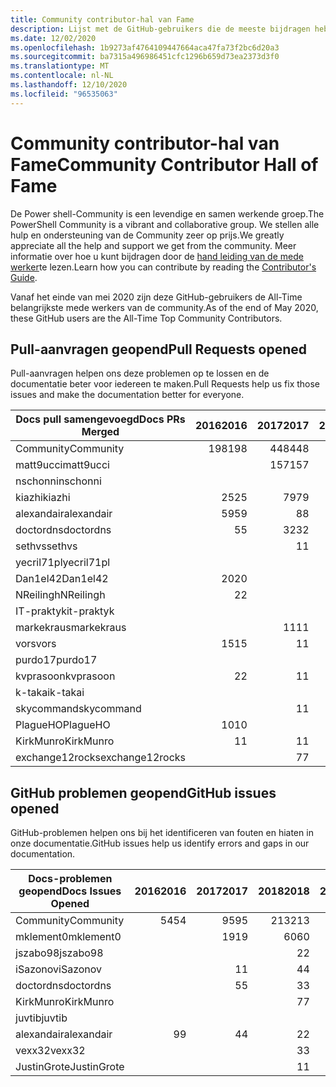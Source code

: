 ```yaml
---
title: Community contributor-hal van Fame
description: Lijst met de GitHub-gebruikers die de meeste bijdragen hebben over het PowerShell-Doc-project.
ms.date: 12/02/2020
ms.openlocfilehash: 1b9273af4764109447664aca47fa73f2bc6d20a3
ms.sourcegitcommit: ba7315a496986451cfc1296b659d73ea2373d3f0
ms.translationtype: MT
ms.contentlocale: nl-NL
ms.lasthandoff: 12/10/2020
ms.locfileid: "96535063"
---
```

# <a name="community-contributor-hall-of-fame"></a><span data-ttu-id="3db61-103">Community contributor-hal van Fame</span><span class="sxs-lookup"><span data-stu-id="3db61-103">Community Contributor Hall of Fame</span></span>

<span data-ttu-id="3db61-104">De Power shell-Community is een levendige en samen werkende groep.</span><span class="sxs-lookup"><span data-stu-id="3db61-104">The PowerShell Community is a vibrant and collaborative group.</span></span> <span data-ttu-id="3db61-105">We stellen alle hulp en ondersteuning van de Community zeer op prijs.</span><span class="sxs-lookup"><span data-stu-id="3db61-105">We greatly appreciate all the help and support we get from the community.</span></span> <span data-ttu-id="3db61-106">Meer informatie over hoe u kunt bijdragen door de [hand leiding van de mede werker][contrib]te lezen.</span><span class="sxs-lookup"><span data-stu-id="3db61-106">Learn how you can contribute by reading the [Contributor's Guide][contrib].</span></span>

<span data-ttu-id="3db61-107">Vanaf het einde van mei 2020 zijn deze GitHub-gebruikers de All-Time belangrijkste mede werkers van de community.</span><span class="sxs-lookup"><span data-stu-id="3db61-107">As of the end of May 2020, these GitHub users are the All-Time Top Community Contributors.</span></span>

## <a name="pull-requests-opened"></a><span data-ttu-id="3db61-108">Pull-aanvragen geopend</span><span class="sxs-lookup"><span data-stu-id="3db61-108">Pull Requests opened</span></span>

<span data-ttu-id="3db61-109">Pull-aanvragen helpen ons deze problemen op te lossen en de documentatie beter voor iedereen te maken.</span><span class="sxs-lookup"><span data-stu-id="3db61-109">Pull Requests help us fix those issues and make the documentation better for everyone.</span></span>

| <span data-ttu-id="3db61-110">Docs pull samengevoegd</span><span class="sxs-lookup"><span data-stu-id="3db61-110">Docs PRs Merged</span></span> | <span data-ttu-id="3db61-111">2016</span><span class="sxs-lookup"><span data-stu-id="3db61-111">2016</span></span> | <span data-ttu-id="3db61-112">2017</span><span class="sxs-lookup"><span data-stu-id="3db61-112">2017</span></span> | <span data-ttu-id="3db61-113">2018</span><span class="sxs-lookup"><span data-stu-id="3db61-113">2018</span></span> | <span data-ttu-id="3db61-114">2019</span><span class="sxs-lookup"><span data-stu-id="3db61-114">2019</span></span> | <span data-ttu-id="3db61-115">2020</span><span class="sxs-lookup"><span data-stu-id="3db61-115">2020</span></span> | <span data-ttu-id="3db61-116">Eindtotaal</span><span class="sxs-lookup"><span data-stu-id="3db61-116">Grand Total</span></span> |
| --------------- | ---: | ---: | ---: | ---: | ---: | ----------: |
| <span data-ttu-id="3db61-117">Community</span><span class="sxs-lookup"><span data-stu-id="3db61-117">Community</span></span>       |  <span data-ttu-id="3db61-118">198</span><span class="sxs-lookup"><span data-stu-id="3db61-118">198</span></span> |  <span data-ttu-id="3db61-119">448</span><span class="sxs-lookup"><span data-stu-id="3db61-119">448</span></span> |  <span data-ttu-id="3db61-120">468</span><span class="sxs-lookup"><span data-stu-id="3db61-120">468</span></span> |  <span data-ttu-id="3db61-121">322</span><span class="sxs-lookup"><span data-stu-id="3db61-121">322</span></span> |  <span data-ttu-id="3db61-122">151</span><span class="sxs-lookup"><span data-stu-id="3db61-122">151</span></span> |        <span data-ttu-id="3db61-123">1587</span><span class="sxs-lookup"><span data-stu-id="3db61-123">1587</span></span> |
| <span data-ttu-id="3db61-124">matt9ucci</span><span class="sxs-lookup"><span data-stu-id="3db61-124">matt9ucci</span></span>       |      |  <span data-ttu-id="3db61-125">157</span><span class="sxs-lookup"><span data-stu-id="3db61-125">157</span></span> |   <span data-ttu-id="3db61-126">80</span><span class="sxs-lookup"><span data-stu-id="3db61-126">80</span></span> |   <span data-ttu-id="3db61-127">30</span><span class="sxs-lookup"><span data-stu-id="3db61-127">30</span></span> |    <span data-ttu-id="3db61-128">1</span><span class="sxs-lookup"><span data-stu-id="3db61-128">1</span></span> |         <span data-ttu-id="3db61-129">268</span><span class="sxs-lookup"><span data-stu-id="3db61-129">268</span></span> |
| <span data-ttu-id="3db61-130">nschonni</span><span class="sxs-lookup"><span data-stu-id="3db61-130">nschonni</span></span>        |      |      |   <span data-ttu-id="3db61-131">14</span><span class="sxs-lookup"><span data-stu-id="3db61-131">14</span></span> |  <span data-ttu-id="3db61-132">138</span><span class="sxs-lookup"><span data-stu-id="3db61-132">138</span></span> |   <span data-ttu-id="3db61-133">10</span><span class="sxs-lookup"><span data-stu-id="3db61-133">10</span></span> |         <span data-ttu-id="3db61-134">162</span><span class="sxs-lookup"><span data-stu-id="3db61-134">162</span></span> |
| <span data-ttu-id="3db61-135">kiazhi</span><span class="sxs-lookup"><span data-stu-id="3db61-135">kiazhi</span></span>          |   <span data-ttu-id="3db61-136">25</span><span class="sxs-lookup"><span data-stu-id="3db61-136">25</span></span> |   <span data-ttu-id="3db61-137">79</span><span class="sxs-lookup"><span data-stu-id="3db61-137">79</span></span> |   <span data-ttu-id="3db61-138">12</span><span class="sxs-lookup"><span data-stu-id="3db61-138">12</span></span> |      |      |         <span data-ttu-id="3db61-139">116</span><span class="sxs-lookup"><span data-stu-id="3db61-139">116</span></span> |
| <span data-ttu-id="3db61-140">alexandair</span><span class="sxs-lookup"><span data-stu-id="3db61-140">alexandair</span></span>      |   <span data-ttu-id="3db61-141">59</span><span class="sxs-lookup"><span data-stu-id="3db61-141">59</span></span> |    <span data-ttu-id="3db61-142">8</span><span class="sxs-lookup"><span data-stu-id="3db61-142">8</span></span> |   <span data-ttu-id="3db61-143">26</span><span class="sxs-lookup"><span data-stu-id="3db61-143">26</span></span> |    <span data-ttu-id="3db61-144">2</span><span class="sxs-lookup"><span data-stu-id="3db61-144">2</span></span> |    <span data-ttu-id="3db61-145">1</span><span class="sxs-lookup"><span data-stu-id="3db61-145">1</span></span> |          <span data-ttu-id="3db61-146">96</span><span class="sxs-lookup"><span data-stu-id="3db61-146">96</span></span> |
| <span data-ttu-id="3db61-147">doctordns</span><span class="sxs-lookup"><span data-stu-id="3db61-147">doctordns</span></span>       |    <span data-ttu-id="3db61-148">5</span><span class="sxs-lookup"><span data-stu-id="3db61-148">5</span></span> |   <span data-ttu-id="3db61-149">32</span><span class="sxs-lookup"><span data-stu-id="3db61-149">32</span></span> |   <span data-ttu-id="3db61-150">20</span><span class="sxs-lookup"><span data-stu-id="3db61-150">20</span></span> |    <span data-ttu-id="3db61-151">7</span><span class="sxs-lookup"><span data-stu-id="3db61-151">7</span></span> |    <span data-ttu-id="3db61-152">6</span><span class="sxs-lookup"><span data-stu-id="3db61-152">6</span></span> |          <span data-ttu-id="3db61-153">70</span><span class="sxs-lookup"><span data-stu-id="3db61-153">70</span></span> |
| <span data-ttu-id="3db61-154">sethvs</span><span class="sxs-lookup"><span data-stu-id="3db61-154">sethvs</span></span>          |      |    <span data-ttu-id="3db61-155">1</span><span class="sxs-lookup"><span data-stu-id="3db61-155">1</span></span> |   <span data-ttu-id="3db61-156">44</span><span class="sxs-lookup"><span data-stu-id="3db61-156">44</span></span> |      |   <span data-ttu-id="3db61-157">20</span><span class="sxs-lookup"><span data-stu-id="3db61-157">20</span></span> |          <span data-ttu-id="3db61-158">65</span><span class="sxs-lookup"><span data-stu-id="3db61-158">65</span></span> |
| <span data-ttu-id="3db61-159">yecril71pl</span><span class="sxs-lookup"><span data-stu-id="3db61-159">yecril71pl</span></span>      |      |      |      |      |   <span data-ttu-id="3db61-160">21</span><span class="sxs-lookup"><span data-stu-id="3db61-160">21</span></span> |          <span data-ttu-id="3db61-161">21</span><span class="sxs-lookup"><span data-stu-id="3db61-161">21</span></span> |
| <span data-ttu-id="3db61-162">Dan1el42</span><span class="sxs-lookup"><span data-stu-id="3db61-162">Dan1el42</span></span>        |   <span data-ttu-id="3db61-163">20</span><span class="sxs-lookup"><span data-stu-id="3db61-163">20</span></span> |      |      |      |      |          <span data-ttu-id="3db61-164">20</span><span class="sxs-lookup"><span data-stu-id="3db61-164">20</span></span> |
| <span data-ttu-id="3db61-165">NReilingh</span><span class="sxs-lookup"><span data-stu-id="3db61-165">NReilingh</span></span>       |    <span data-ttu-id="3db61-166">2</span><span class="sxs-lookup"><span data-stu-id="3db61-166">2</span></span> |      |   <span data-ttu-id="3db61-167">13</span><span class="sxs-lookup"><span data-stu-id="3db61-167">13</span></span> |    <span data-ttu-id="3db61-168">3</span><span class="sxs-lookup"><span data-stu-id="3db61-168">3</span></span> |      |          <span data-ttu-id="3db61-169">18</span><span class="sxs-lookup"><span data-stu-id="3db61-169">18</span></span> |
| <span data-ttu-id="3db61-170">IT-praktyk</span><span class="sxs-lookup"><span data-stu-id="3db61-170">it-praktyk</span></span>      |      |      |   <span data-ttu-id="3db61-171">16</span><span class="sxs-lookup"><span data-stu-id="3db61-171">16</span></span> |    <span data-ttu-id="3db61-172">1</span><span class="sxs-lookup"><span data-stu-id="3db61-172">1</span></span> |      |          <span data-ttu-id="3db61-173">17</span><span class="sxs-lookup"><span data-stu-id="3db61-173">17</span></span> |
| <span data-ttu-id="3db61-174">markekraus</span><span class="sxs-lookup"><span data-stu-id="3db61-174">markekraus</span></span>      |      |   <span data-ttu-id="3db61-175">11</span><span class="sxs-lookup"><span data-stu-id="3db61-175">11</span></span> |    <span data-ttu-id="3db61-176">5</span><span class="sxs-lookup"><span data-stu-id="3db61-176">5</span></span> |      |      |          <span data-ttu-id="3db61-177">16</span><span class="sxs-lookup"><span data-stu-id="3db61-177">16</span></span> |
| <span data-ttu-id="3db61-178">vors</span><span class="sxs-lookup"><span data-stu-id="3db61-178">vors</span></span>            |   <span data-ttu-id="3db61-179">15</span><span class="sxs-lookup"><span data-stu-id="3db61-179">15</span></span> |    <span data-ttu-id="3db61-180">1</span><span class="sxs-lookup"><span data-stu-id="3db61-180">1</span></span> |      |      |      |          <span data-ttu-id="3db61-181">16</span><span class="sxs-lookup"><span data-stu-id="3db61-181">16</span></span> |
| <span data-ttu-id="3db61-182">purdo17</span><span class="sxs-lookup"><span data-stu-id="3db61-182">purdo17</span></span>         |      |      |   <span data-ttu-id="3db61-183">13</span><span class="sxs-lookup"><span data-stu-id="3db61-183">13</span></span> |      |      |          <span data-ttu-id="3db61-184">13</span><span class="sxs-lookup"><span data-stu-id="3db61-184">13</span></span> |
| <span data-ttu-id="3db61-185">kvprasoon</span><span class="sxs-lookup"><span data-stu-id="3db61-185">kvprasoon</span></span>       |    <span data-ttu-id="3db61-186">2</span><span class="sxs-lookup"><span data-stu-id="3db61-186">2</span></span> |    <span data-ttu-id="3db61-187">1</span><span class="sxs-lookup"><span data-stu-id="3db61-187">1</span></span> |    <span data-ttu-id="3db61-188">7</span><span class="sxs-lookup"><span data-stu-id="3db61-188">7</span></span> |    <span data-ttu-id="3db61-189">2</span><span class="sxs-lookup"><span data-stu-id="3db61-189">2</span></span> |    <span data-ttu-id="3db61-190">1</span><span class="sxs-lookup"><span data-stu-id="3db61-190">1</span></span> |          <span data-ttu-id="3db61-191">13</span><span class="sxs-lookup"><span data-stu-id="3db61-191">13</span></span> |
| <span data-ttu-id="3db61-192">k-takai</span><span class="sxs-lookup"><span data-stu-id="3db61-192">k-takai</span></span>         |      |      |    <span data-ttu-id="3db61-193">5</span><span class="sxs-lookup"><span data-stu-id="3db61-193">5</span></span> |    <span data-ttu-id="3db61-194">1</span><span class="sxs-lookup"><span data-stu-id="3db61-194">1</span></span> |    <span data-ttu-id="3db61-195">7</span><span class="sxs-lookup"><span data-stu-id="3db61-195">7</span></span> |          <span data-ttu-id="3db61-196">13</span><span class="sxs-lookup"><span data-stu-id="3db61-196">13</span></span> |
| <span data-ttu-id="3db61-197">skycommand</span><span class="sxs-lookup"><span data-stu-id="3db61-197">skycommand</span></span>      |      |    <span data-ttu-id="3db61-198">1</span><span class="sxs-lookup"><span data-stu-id="3db61-198">1</span></span> |    <span data-ttu-id="3db61-199">3</span><span class="sxs-lookup"><span data-stu-id="3db61-199">3</span></span> |    <span data-ttu-id="3db61-200">3</span><span class="sxs-lookup"><span data-stu-id="3db61-200">3</span></span> |    <span data-ttu-id="3db61-201">5</span><span class="sxs-lookup"><span data-stu-id="3db61-201">5</span></span> |          <span data-ttu-id="3db61-202">12</span><span class="sxs-lookup"><span data-stu-id="3db61-202">12</span></span> |
| <span data-ttu-id="3db61-203">PlagueHO</span><span class="sxs-lookup"><span data-stu-id="3db61-203">PlagueHO</span></span>        |   <span data-ttu-id="3db61-204">10</span><span class="sxs-lookup"><span data-stu-id="3db61-204">10</span></span> |      |      |    <span data-ttu-id="3db61-205">1</span><span class="sxs-lookup"><span data-stu-id="3db61-205">1</span></span> |      |          <span data-ttu-id="3db61-206">11</span><span class="sxs-lookup"><span data-stu-id="3db61-206">11</span></span> |
| <span data-ttu-id="3db61-207">KirkMunro</span><span class="sxs-lookup"><span data-stu-id="3db61-207">KirkMunro</span></span>       |    <span data-ttu-id="3db61-208">1</span><span class="sxs-lookup"><span data-stu-id="3db61-208">1</span></span> |    <span data-ttu-id="3db61-209">1</span><span class="sxs-lookup"><span data-stu-id="3db61-209">1</span></span> |    <span data-ttu-id="3db61-210">2</span><span class="sxs-lookup"><span data-stu-id="3db61-210">2</span></span> |    <span data-ttu-id="3db61-211">6</span><span class="sxs-lookup"><span data-stu-id="3db61-211">6</span></span> |      |          <span data-ttu-id="3db61-212">10</span><span class="sxs-lookup"><span data-stu-id="3db61-212">10</span></span> |
| <span data-ttu-id="3db61-213">exchange12rocks</span><span class="sxs-lookup"><span data-stu-id="3db61-213">exchange12rocks</span></span> |      |    <span data-ttu-id="3db61-214">7</span><span class="sxs-lookup"><span data-stu-id="3db61-214">7</span></span> |    <span data-ttu-id="3db61-215">3</span><span class="sxs-lookup"><span data-stu-id="3db61-215">3</span></span> |      |      |          <span data-ttu-id="3db61-216">10</span><span class="sxs-lookup"><span data-stu-id="3db61-216">10</span></span> |

## <a name="github-issues-opened"></a><span data-ttu-id="3db61-217">GitHub problemen geopend</span><span class="sxs-lookup"><span data-stu-id="3db61-217">GitHub issues opened</span></span>

<span data-ttu-id="3db61-218">GitHub-problemen helpen ons bij het identificeren van fouten en hiaten in onze documentatie.</span><span class="sxs-lookup"><span data-stu-id="3db61-218">GitHub issues help us identify errors and gaps in our documentation.</span></span>

| <span data-ttu-id="3db61-219">Docs-problemen geopend</span><span class="sxs-lookup"><span data-stu-id="3db61-219">Docs Issues Opened</span></span> | <span data-ttu-id="3db61-220">2016</span><span class="sxs-lookup"><span data-stu-id="3db61-220">2016</span></span> | <span data-ttu-id="3db61-221">2017</span><span class="sxs-lookup"><span data-stu-id="3db61-221">2017</span></span> | <span data-ttu-id="3db61-222">2018</span><span class="sxs-lookup"><span data-stu-id="3db61-222">2018</span></span> | <span data-ttu-id="3db61-223">2019</span><span class="sxs-lookup"><span data-stu-id="3db61-223">2019</span></span> | <span data-ttu-id="3db61-224">2020</span><span class="sxs-lookup"><span data-stu-id="3db61-224">2020</span></span> | <span data-ttu-id="3db61-225">Eindtotaal</span><span class="sxs-lookup"><span data-stu-id="3db61-225">Grand Total</span></span> |
| ------------------ | ---: | ---: | ---: | ---: | ---: | ----------: |
| <span data-ttu-id="3db61-226">Community</span><span class="sxs-lookup"><span data-stu-id="3db61-226">Community</span></span>          |   <span data-ttu-id="3db61-227">54</span><span class="sxs-lookup"><span data-stu-id="3db61-227">54</span></span> |   <span data-ttu-id="3db61-228">95</span><span class="sxs-lookup"><span data-stu-id="3db61-228">95</span></span> |  <span data-ttu-id="3db61-229">213</span><span class="sxs-lookup"><span data-stu-id="3db61-229">213</span></span> |  <span data-ttu-id="3db61-230">575</span><span class="sxs-lookup"><span data-stu-id="3db61-230">575</span></span> |  <span data-ttu-id="3db61-231">542</span><span class="sxs-lookup"><span data-stu-id="3db61-231">542</span></span> |        <span data-ttu-id="3db61-232">1479</span><span class="sxs-lookup"><span data-stu-id="3db61-232">1479</span></span> |
| <span data-ttu-id="3db61-233">mklement0</span><span class="sxs-lookup"><span data-stu-id="3db61-233">mklement0</span></span>          |      |   <span data-ttu-id="3db61-234">19</span><span class="sxs-lookup"><span data-stu-id="3db61-234">19</span></span> |   <span data-ttu-id="3db61-235">60</span><span class="sxs-lookup"><span data-stu-id="3db61-235">60</span></span> |   <span data-ttu-id="3db61-236">56</span><span class="sxs-lookup"><span data-stu-id="3db61-236">56</span></span> |   <span data-ttu-id="3db61-237">60</span><span class="sxs-lookup"><span data-stu-id="3db61-237">60</span></span> |         <span data-ttu-id="3db61-238">195</span><span class="sxs-lookup"><span data-stu-id="3db61-238">195</span></span> |
| <span data-ttu-id="3db61-239">jszabo98</span><span class="sxs-lookup"><span data-stu-id="3db61-239">jszabo98</span></span>           |      |      |    <span data-ttu-id="3db61-240">2</span><span class="sxs-lookup"><span data-stu-id="3db61-240">2</span></span> |   <span data-ttu-id="3db61-241">15</span><span class="sxs-lookup"><span data-stu-id="3db61-241">15</span></span> |    <span data-ttu-id="3db61-242">6</span><span class="sxs-lookup"><span data-stu-id="3db61-242">6</span></span> |          <span data-ttu-id="3db61-243">23</span><span class="sxs-lookup"><span data-stu-id="3db61-243">23</span></span> |
| <span data-ttu-id="3db61-244">iSazonov</span><span class="sxs-lookup"><span data-stu-id="3db61-244">iSazonov</span></span>           |      |    <span data-ttu-id="3db61-245">1</span><span class="sxs-lookup"><span data-stu-id="3db61-245">1</span></span> |    <span data-ttu-id="3db61-246">4</span><span class="sxs-lookup"><span data-stu-id="3db61-246">4</span></span> |   <span data-ttu-id="3db61-247">10</span><span class="sxs-lookup"><span data-stu-id="3db61-247">10</span></span> |    <span data-ttu-id="3db61-248">7</span><span class="sxs-lookup"><span data-stu-id="3db61-248">7</span></span> |          <span data-ttu-id="3db61-249">22</span><span class="sxs-lookup"><span data-stu-id="3db61-249">22</span></span> |
| <span data-ttu-id="3db61-250">doctordns</span><span class="sxs-lookup"><span data-stu-id="3db61-250">doctordns</span></span>          |      |    <span data-ttu-id="3db61-251">5</span><span class="sxs-lookup"><span data-stu-id="3db61-251">5</span></span> |    <span data-ttu-id="3db61-252">3</span><span class="sxs-lookup"><span data-stu-id="3db61-252">3</span></span> |    <span data-ttu-id="3db61-253">5</span><span class="sxs-lookup"><span data-stu-id="3db61-253">5</span></span> |    <span data-ttu-id="3db61-254">5</span><span class="sxs-lookup"><span data-stu-id="3db61-254">5</span></span> |          <span data-ttu-id="3db61-255">18</span><span class="sxs-lookup"><span data-stu-id="3db61-255">18</span></span> |
| <span data-ttu-id="3db61-256">KirkMunro</span><span class="sxs-lookup"><span data-stu-id="3db61-256">KirkMunro</span></span>          |      |      |    <span data-ttu-id="3db61-257">7</span><span class="sxs-lookup"><span data-stu-id="3db61-257">7</span></span> |    <span data-ttu-id="3db61-258">7</span><span class="sxs-lookup"><span data-stu-id="3db61-258">7</span></span> |    <span data-ttu-id="3db61-259">1</span><span class="sxs-lookup"><span data-stu-id="3db61-259">1</span></span> |          <span data-ttu-id="3db61-260">15</span><span class="sxs-lookup"><span data-stu-id="3db61-260">15</span></span> |
| <span data-ttu-id="3db61-261">juvtib</span><span class="sxs-lookup"><span data-stu-id="3db61-261">juvtib</span></span>             |      |      |      |      |   <span data-ttu-id="3db61-262">15</span><span class="sxs-lookup"><span data-stu-id="3db61-262">15</span></span> |          <span data-ttu-id="3db61-263">15</span><span class="sxs-lookup"><span data-stu-id="3db61-263">15</span></span> |
| <span data-ttu-id="3db61-264">alexandair</span><span class="sxs-lookup"><span data-stu-id="3db61-264">alexandair</span></span>         |    <span data-ttu-id="3db61-265">9</span><span class="sxs-lookup"><span data-stu-id="3db61-265">9</span></span> |    <span data-ttu-id="3db61-266">4</span><span class="sxs-lookup"><span data-stu-id="3db61-266">4</span></span> |    <span data-ttu-id="3db61-267">2</span><span class="sxs-lookup"><span data-stu-id="3db61-267">2</span></span> |      |      |          <span data-ttu-id="3db61-268">15</span><span class="sxs-lookup"><span data-stu-id="3db61-268">15</span></span> |
| <span data-ttu-id="3db61-269">vexx32</span><span class="sxs-lookup"><span data-stu-id="3db61-269">vexx32</span></span>             |      |      |    <span data-ttu-id="3db61-270">3</span><span class="sxs-lookup"><span data-stu-id="3db61-270">3</span></span> |   <span data-ttu-id="3db61-271">11</span><span class="sxs-lookup"><span data-stu-id="3db61-271">11</span></span> |      |          <span data-ttu-id="3db61-272">14</span><span class="sxs-lookup"><span data-stu-id="3db61-272">14</span></span> |
| <span data-ttu-id="3db61-273">JustinGrote</span><span class="sxs-lookup"><span data-stu-id="3db61-273">JustinGrote</span></span>        |      |      |    <span data-ttu-id="3db61-274">1</span><span class="sxs-lookup"><span data-stu-id="3db61-274">1</span></span> |    <span data-ttu-id="3db61-275">3</span><span class="sxs-lookup"><span data-stu-id="3db61-275">3</span></span> |    <span data-ttu-id="3db61-276">6</span><span class="sxs-lookup"><span data-stu-id="3db61-276">6</span></span> |          <span data-ttu-id="3db61-277">10</span><span class="sxs-lookup"><span data-stu-id="3db61-277">10</span></span> |

<!-- Link references -->
[contrib]: contributing/overview.md
